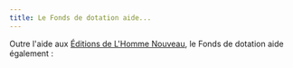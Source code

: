 ```yaml
---
title: Le Fonds de dotation aide...
---
```


Outre l'aide aux [Éditions de L'Homme Nouveau](/homme-nouveau), le Fonds de dotation aide également :  

